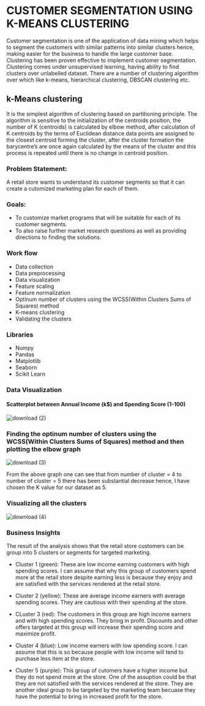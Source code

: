 # CUSTOMER SEGMENTATION USING K-MEANS CLUSTERING
Customer segmentation is one of  the application of data mining which helps to segment the customers with similar patterns into similar clusters hence, making easier for the business to handle the large customer base. Clustering has been proven effective to implement customer segmentation. Clustering comes under unsupervised learning, having ability to find clusters over unlabelled dataset. There are a number of clustering algorithm over which like k-means, hierarchical clustering, DBSCAN clustering etc. 

## k-Means clustering
It is the simplest algorithm of clustering based on partitioning principle. The algorithm is sensitive to the initialization of the centroids position, the number of K (centroids) is calculated by elbow method, after calculation of K centroids by the terms of Euclidean distance data points are assigned to the closest centroid forming the cluster, after the cluster formation the barycentre’s are once again calculated by the means of the cluster and this process is repeated until there is no change in centroid position.

### Problem Statement: 
A retail store wants to understand its customer segments so that it can create a cutomized marketing plan for each of them.

### Goals:
- To customize market programs that will be suitable for each of its customer segments. 
- To also raise further market research questions as well as providing directions to finding the solutions.

### Work flow
- Data collection
- Data preprocessing
- Data visualization
- Feature scaling
- Feature normalization
- Optinum number of clusters using the WCSS(Within Clusters Sums of Squares) method
- K-means clustering
- Validating the clusters

### Libraries
- Numpy
- Pandas
- Matplotlib
- Seaborn
- Scikit Learn

### Data Visualization
#### Scatterplot between Annual Income (k$) and Spending Score (1-100)
![download (2)](https://user-images.githubusercontent.com/92667306/158186060-b6f0d38f-38e3-4bdf-96d3-51b78d405838.png)

### Finding the optinum number of clusters using the WCSS(Within Clusters Sums of Squares) method and then plotting the elbow graph
![download (3)](https://user-images.githubusercontent.com/92667306/158186879-a8313c18-9e80-4494-bdad-e0d88edd8001.png)

From the above graph one can see that from number of cluster = 4 to number of cluster = 5 there has been substantial decrease hence, I have chosen the K value for our dataset as 5.

### Visualizing all the clusters
![download (4)](https://user-images.githubusercontent.com/92667306/158187324-9cc06317-a6a4-4f50-ae77-ce209dccee68.png)

### Business Insights
The result of the analysis shows that the retail store customers can be group into 5 clusters or segments for targeted marketing.

- Cluster 1 (green): These are low income earning customers with high spending scores. I can assume that why this group of customers spend more at the retail store despite earning less is because they enjoy and are satisfied with the services rendered at the retail store.

- Cluster 2 (yellow): These are average income earners with average spending scores. They are cautious with their spending at the store.

- CLuster 3 (red): The customers in this group are high income earners and with high spending scores. They bring in profit. Discounts and other offers targeted at this group will increase their spending score and maximize profit.

- Cluster 4 (blue): Low income earners with low spending score. I can assume that this is so because people with low income will tend to purchase less item at the store.

- Cluster 5 (purple): This group of cutomers have a higher income but they do not spend more at the store. One of the assuption could be that they are not satisfied with the services rendered at the store. They are another ideal group to be targeted by the marketing team becuase they have the potential to bring in increased profit for the store.

